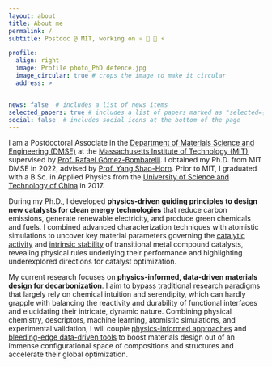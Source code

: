 ```yaml
---
layout: about
title: About me
permalink: /
subtitle: Postdoc @ MIT, working on ⚛️ 🤖 🧪 ⚡

profile:
  align: right
  image: Profile photo_PhD defence.jpg
  image_circular: true # crops the image to make it circular
  address: >


news: false  # includes a list of news items
selected_papers: true # includes a list of papers marked as "selected={true}"
social: false  # includes social icons at the bottom of the page
---
```


I am a Postdoctoral Associate in the [Department of Materials Science and Engineering (DMSE)](https://dmse.mit.edu/) at the [Massachusetts Institute of Technology (MIT)](https://www.mit.edu/), supervised by [Prof. Rafael Gómez-Bombarelli](https://gomezbombarelli.mit.edu/). I obtained my Ph.D. from MIT DMSE in 2022, advised by [Prof. Yang Shao-Horn](https://www.rle.mit.edu/eel/). Prior to MIT, I graduated with a B.Sc. in Applied Physics from the [University of Science and Technology of China](https://en.ustc.edu.cn/) in 2017.

During my Ph.D., I developed **physics-driven guiding principles to design new catalysts for clean energy technologies** that reduce carbon emissions, generate renewable electricity, and produce green chemicals and fuels. I combined advanced characterization techniques with atomistic simulations to uncover key material parameters governing the [catalytic activity](https://doi.org/10.1038/s41563-022-01199-0) and [intrinsic stability](https://doi.org/10.1016/j.joule.2022.11.011) of transitional metal compound catalysts, revealing physical rules underlying their performance and highlighting underexplored directions for catalyst optimization.

My current research focuses on **physics-informed, data-driven materials design for decarbonization**. I aim to [bypass traditional research paradigms](https://doi.org/10.1038/s41578-022-00466-5) that largely rely on chemical intuition and serendipity, which can hardly grapple with balancing the reactivity and durability of functional interfaces and elucidating their intricate, dynamic nature. Combining physical chemistry, descriptors, machine learning, atomistic simulations, and experimental validation, I will couple [physics-informed approaches](https://doi.org/10.48550/arXiv.2305.01806) and [bleeding-edge data-driven tools](https://twitter.com/peng_jiayu/status/1654229474630832128) to boost materials design out of an immense configurational space of compositions and structures and accelerate their global optimization.
